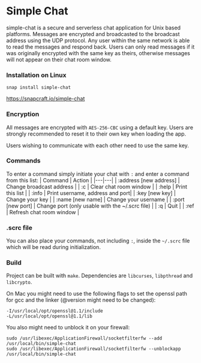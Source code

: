 # Simple Chat
simple-chat is a secure and serverless chat application for Unix based platforms. Messages are encrypted and broadcasted to the broadcast address using the UDP protocol. Any user within the same network is able to read the messages and respond back. Users can only read messages if it was originally encrypted with the same key as theirs, otherwise messages will not appear on their chat room window.

### Installation on Linux
```
snap install simple-chat
```
https://snapcraft.io/simple-chat

### Encryption
All messages are encrypted with `AES-256-CBC` using a default key. Users are
strongly recommended to reset it to their own key when loading the app.

Users wishing to communicate with each other need to use the same key.

### Commands
To enter a command simply initiate your chat with `:` and enter a command from this list:
| Command | Action |
|---|---|
| :address [new address] | Change broadcast address |
| :c | Clear chat room window |
| :help | Print this list |
| :info | Print username, address and port|
| :key [new key] | Change your key |
| :name [new name] | Change your username |
| :port [new port] | Change port (only usable with the ~/.scrc file) |
| :q | Quit |
| :ref | Refresh chat room window |

### .scrc file
You can also place your commands, not including `:`, inside the `~/.scrc` file which will be read during initialization.

### Build
Project can be built with `make`.
Dependencies are `libcurses`, `libpthread` and `libcrypto`.

On Mac you might need to use the following flags to set the openssl path for gcc and the linker (@version might need to be changed):
```
-I/usr/local/opt/openssl@1.1/include
-L/usr/local/opt/openssl@1.1/lib
```
You also might need to unblock it on your firewall:
```
sudo /usr/libexec/ApplicationFirewall/socketfilterfw --add /usr/local/bin/simple-chat
sudo /usr/libexec/ApplicationFirewall/socketfilterfw --unblockapp /usr/local/bin/simple-chat
```